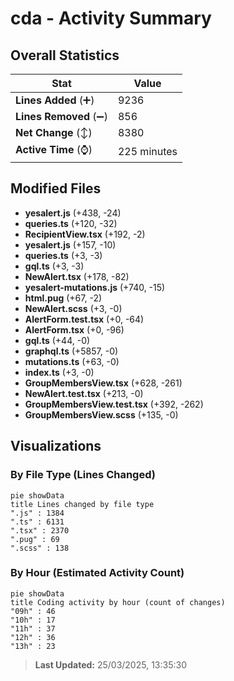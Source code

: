# cda - Activity Summary 

## Overall Statistics

| Stat                   | Value                                                             |
| ---------------------- | ----------------------------------------------------------------- |
| **Lines Added** (➕)   | 9236                                          |
| **Lines Removed** (➖) | 856                                        |
| **Net Change** (↕)    | 8380                |
| **Active Time** (⌚)   | 225 minutes |


## Modified Files
- **yesalert.js** (+438, -24)
- **queries.ts** (+120, -32)
- **RecipientView.tsx** (+192, -2)
- **yesalert.js** (+157, -10)
- **queries.ts** (+3, -3)
- **gql.ts** (+3, -3)
- **NewAlert.tsx** (+178, -82)
- **yesalert-mutations.js** (+740, -15)
- **html.pug** (+67, -2)
- **NewAlert.scss** (+3, -0)
- **AlertForm.test.tsx** (+0, -64)
- **AlertForm.tsx** (+0, -96)
- **gql.ts** (+44, -0)
- **graphql.ts** (+5857, -0)
- **mutations.ts** (+63, -0)
- **index.ts** (+3, -0)
- **GroupMembersView.tsx** (+628, -261)
- **NewAlert.test.tsx** (+213, -0)
- **GroupMembersView.test.tsx** (+392, -262)
- **GroupMembersView.scss** (+135, -0)

## Visualizations

### By File Type (Lines Changed)

```mermaid
pie showData
title Lines changed by file type
".js" : 1384
".ts" : 6131
".tsx" : 2370
".pug" : 69
".scss" : 138
```

### By Hour (Estimated Activity Count)

```mermaid
pie showData
title Coding activity by hour (count of changes)
"09h" : 46
"10h" : 17
"11h" : 37
"12h" : 36
"13h" : 23
```


> **Last Updated:** 25/03/2025, 13:35:30